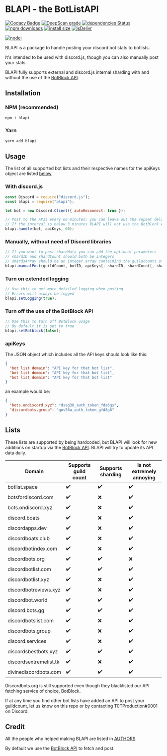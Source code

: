# BLAPI - the BotListAPI

[![Codacy Badge](https://api.codacy.com/project/badge/Grade/ebd62ee46cd84964975ae65ac9462fa1)](https://app.codacy.com/app/T0TProduction/BLAPI?utm_source=github.com&utm_medium=referral&utm_content=T0TProduction/BLAPI&utm_campaign=Badge_Grade_Dashboard)
[![DeepScan grade](https://deepscan.io/api/teams/2846/projects/4250/branches/34642/badge/grade.svg)](https://deepscan.io/dashboard#view=project&tid=2846&pid=4250&bid=34642)
[![dependencies Status](https://david-dm.org/T0TProduction/BLAPI/status.svg)](https://david-dm.org/T0TProduction/BLAPI) [![npm downloads](https://img.shields.io/npm/dt/blapi.svg)](https://nodei.co/npm/blapi/) [![install size](https://packagephobia.now.sh/badge?p=blapi)](https://packagephobia.now.sh/result?p=blapi) [![jsDelivr](https://data.jsdelivr.com/v1/package/npm/blapi/badge?style=rounded)](https://www.jsdelivr.com/package/npm/blapi)

[![nodei](https://nodei.co/npm/blapi.png)](https://nodei.co/npm/blapi/)

BLAPI is a package to handle posting your discord bot stats to botlists.

It's intended to be used with discord.js, though you can also manually post your stats.

BLAPI fully supports external and discord.js internal sharding with and without the use of the [BotBlock API](https://botblock.org/api/docs#count).

## Installation

### NPM (recommended)

```bash
npm i blapi
```

### Yarn

```bash
yarn add blapi
```

## Usage

The list of all supported bot lists and their respective names for the apiKeys object are listed [below](https://github.com/T0TProduction/BLAPI#lists)

### With discord.js

```js
const Discord = require("discord.js");
const blapi = require("blapi");

let bot = new Discord.Client({ autoReconnect: true });

// Post to the APIs every 60 minutes; you can leave out the repeat delay as it defaults to 30
// If the interval is below 3 minutes BLAPI will not use the BotBlock API because of ratelimits
blapi.handle(bot, apiKeys, 60);
```

### Manually, without need of Discord libraries

```js
// If you want to post sharddata you can add the optional parameters
// shardID and shardCount should both be integers
// shardsArray should be an integer array containing the guildcounts of the respective shards
blapi.manualPost(guildCount, botID, apiKeys[, shardID, shardCount[, shardsArray]]);
```

### Turn on extended logging

```js
// Use this to get more detailed logging when posting
// Errors will always be logged
blapi.setLogging(true);
```

### Turn off the use of the BotBlock API

```js
// Use this to turn off BotBlock usage
// By default it is set to true
blapi.setBotblock(false);
```

### apiKeys

The JSON object which includes all the API keys should look like this:

```json
{
  "bot list domain": "API key for that bot list",
  "bot list domain": "API key for that bot list",
  "bot list domain": "API key for that bot list"
}
```

an example would be:

```json
{
  "bots.ondiscord.xyz": "dsag38_auth_token_fda6gs",
  "discordbots.group": "qos56a_auth_token_gfd8g6"
}
```

## Lists

These lists are supported by being hardcoded, but BLAPI will look for new additions on startup via the [BotBlock API](https://botblock.org/api/docs#lists). BLAPI will try to update its API data daily.

| Domain                 | Supports guild count| Supports sharding | Is not extremely annoying |
|------------------------|---------------------|-------------------|---------------------------|
| botlist.space          | ✔️                 | ✔️                | ✔️                       |
| botsfordiscord.com     | ✔️                 | ❌                | ✔️                       |
| bots.ondiscord.xyz     | ✔️                 | ❌                | ✔️                       |
| discord.boats          | ✔️                 | ❌                | ✔️                       |
| discordapps.dev        | ✔️                 | ❌                | ✔️                       |
| discordboats.club      | ✔️                 | ❌                | ✔️                       |
| discordbotindex.com    | ✔️                 | ❌                | ✔️                       |
| discordbots.org        | ✔️                 | ✔️                | ❌                       |
| discordbotlist.com     | ✔️                 | ✔️                | ✔️                       |
| discordbotlist.xyz     | ✔️                 | ❌                | ✔️                       |
| discordbotreviews.xyz  | ✔️                 | ❌                | ✔️                       |
| discordbot.world       | ✔️                 | ✔️                | ✔️                       |
| discord.bots.gg        | ✔️                 | ✔️                | ✔️                       |
| discordbotslist.com    | ✔️                 | ❌                | ✔️                       |
| discordbots.group      | ✔️                 | ❌                | ✔️                       |
| discord.services       | ✔️                 | ❌                | ✔️                       |
| discordsbestbots.xyz   | ✔️                 | ✔️                | ✔️                       |
| discordsextremelist.tk | ✔️                 | ❌                | ✔️                       |
| divinediscordbots.com  | ✔️                 | ✔️                | ✔️                       |


Discordbots.org is still supported even though they blacklisted our API fetching service of choice, BotBlock.


If at any time you find other bot lists have added an API to post your guildcount, let us know on this repo or by contacting T0TProduction#0001 on Discord.

## Credit

All the people who helped making BLAPI are listed in [AUTHORS](https://github.com/T0TProduction/BLAPI/blob/master/AUTHORS)

By default we use the [BotBlock API](https://botblock.org/api/docs#count) to fetch and post.
